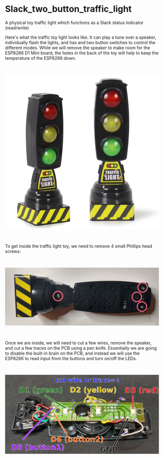 # Slack_two_button_traffic_light
A physical toy traffic light which functions as a Slack status indicator (read/write)

Here's what the traffic toy light looks like. It can play a tune over a speaker, individually flash the lights, and has and two button switches to control the different modes. While we will remove the speaker to make room for the ESP8266 D1 Mini board, the holes in the back of the toy will help to keep the temperature of the ESP8266 down. 

<br>

![traffic light toy](https://github.com/willblev/Slack_two_button_traffic_light/blob/main/images/traffic_light_toy.jpg?raw=true)

<br>

To get inside the traffic light toy, we need to remove 4 small Phillips head screws: 

<br>

![traffic light screws](https://github.com/willblev/Slack_two_button_traffic_light/blob/main/images/traffic_light_screws.png?raw=true)

<br>

Once we are inside, we will need to cut a few wires, remove the speaker, and cut a few traces on the PCB using a pen knife. Essentially we are going to disable the built-in brain on the PCB, and instead we will use the ESP8266 to read input from the buttons and turn on/off the LEDs.

<br>

![traffic light schematic](https://github.com/willblev/Slack_two_button_traffic_light/blob/main/images/traffic_light_schematic.png?raw=true)

<br>
